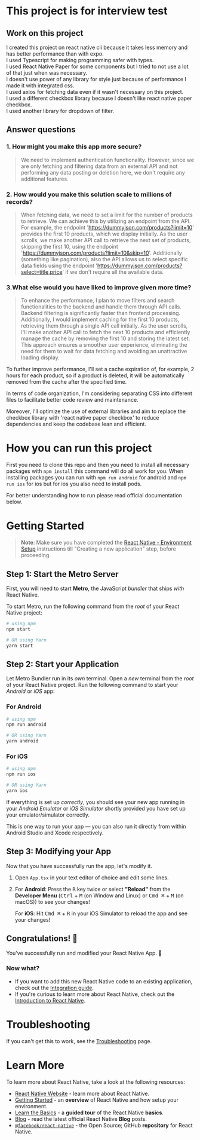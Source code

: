# This project is for interview test

## Work on this project

I created this project on react native cli because it takes less memory and has better performance than with expo. <br />
I used Typescript for making programming safer with types. <br />
I used React Native Paper for some components but I tried to not use a lot of that just when was necessary.<br />
I doesn't use power of any library for style just because of performance I made it with integrated css.<br />
I used axios for fetching data even if it wasn't necessary on this project. <br />
I used a different checkbox library because I doesn't like react native paper checkbox. <br />
I used another library for dropdown of filter. <br />

## Answer questions

### 1. How might you make this app more secure? <br />

> We need to implement authentication functionality. However, since we are only fetching and filtering data from an external API and not performing any data posting or deletion here, we don't require any additional features.

### 2. How would you make this solution scale to millions of records? <br />

> When fetching data, we need to set a limit for the number of products to retrieve. We can achieve this by utilizing an endpoint from the API. For example, the endpoint 'https://dummyjson.com/products?limit=10' provides the first 10 products, which we display initially. As the user scrolls, we make another API call to retrieve the next set of products, skipping the first 10, using the endpoint 'https://dummyjson.com/products?limit=10&skip=10'. Additionally (something like pagination), also the API allows us to select specific data fields using the endpoint 'https://dummyjson.com/products?select=title,price' if we don't require all the available data.

### 3.What else would you have liked to improve given more time?

> To enhance the performance, I plan to move filters and search functionalities to the backend and handle them through API calls. Backend filtering is significantly faster than frontend processing. Additionally, I would implement caching for the first 10 products, retrieving them through a single API call initially. As the user scrolls, I'll make another API call to fetch the next 10 products and efficiently manage the cache by removing the first 10 and storing the latest set. This approach ensures a smoother user experience, eliminating the need for them to wait for data fetching and avoiding an unattractive loading display.

To further improve performance, I'll set a cache expiration of, for example, 2 hours for each product, so if a product is deleted, it will be automatically removed from the cache after the specified time.

In terms of code organization, I'm considering separating CSS into different files to facilitate better code review and maintenance.

Moreover, I'll optimize the use of external libraries and aim to replace the checkbox library with 'react native paper checkbox' to reduce dependencies and keep the codebase lean and efficient.


# How you can run this project
First you need to clone this repo and then you need to install all necessary packages with `npm install` this command will do all work for you.
When installing packages you can run with `npm run android` for android and `npm run ios` for ios but for ios you also need to install pods.

For better understanding how to run please read official documentation below.


# Getting Started

> **Note**: Make sure you have completed the [React Native - Environment Setup](https://reactnative.dev/docs/environment-setup) instructions till "Creating a new application" step, before proceeding.

## Step 1: Start the Metro Server

First, you will need to start **Metro**, the JavaScript _bundler_ that ships _with_ React Native.

To start Metro, run the following command from the _root_ of your React Native project:

```bash
# using npm
npm start

# OR using Yarn
yarn start
```

## Step 2: Start your Application

Let Metro Bundler run in its _own_ terminal. Open a _new_ terminal from the _root_ of your React Native project. Run the following command to start your _Android_ or _iOS_ app:

### For Android

```bash
# using npm
npm run android

# OR using Yarn
yarn android
```

### For iOS

```bash
# using npm
npm run ios

# OR using Yarn
yarn ios
```

If everything is set up _correctly_, you should see your new app running in your _Android Emulator_ or _iOS Simulator_ shortly provided you have set up your emulator/simulator correctly.

This is one way to run your app — you can also run it directly from within Android Studio and Xcode respectively.

## Step 3: Modifying your App

Now that you have successfully run the app, let's modify it.

1. Open `App.tsx` in your text editor of choice and edit some lines.
2. For **Android**: Press the <kbd>R</kbd> key twice or select **"Reload"** from the **Developer Menu** (<kbd>Ctrl</kbd> + <kbd>M</kbd> (on Window and Linux) or <kbd>Cmd ⌘</kbd> + <kbd>M</kbd> (on macOS)) to see your changes!

   For **iOS**: Hit <kbd>Cmd ⌘</kbd> + <kbd>R</kbd> in your iOS Simulator to reload the app and see your changes!

## Congratulations! :tada:

You've successfully run and modified your React Native App. :partying_face:

### Now what?

- If you want to add this new React Native code to an existing application, check out the [Integration guide](https://reactnative.dev/docs/integration-with-existing-apps).
- If you're curious to learn more about React Native, check out the [Introduction to React Native](https://reactnative.dev/docs/getting-started).

# Troubleshooting

If you can't get this to work, see the [Troubleshooting](https://reactnative.dev/docs/troubleshooting) page.

# Learn More

To learn more about React Native, take a look at the following resources:

- [React Native Website](https://reactnative.dev) - learn more about React Native.
- [Getting Started](https://reactnative.dev/docs/environment-setup) - an **overview** of React Native and how setup your environment.
- [Learn the Basics](https://reactnative.dev/docs/getting-started) - a **guided tour** of the React Native **basics**.
- [Blog](https://reactnative.dev/blog) - read the latest official React Native **Blog** posts.
- [`@facebook/react-native`](https://github.com/facebook/react-native) - the Open Source; GitHub **repository** for React Native.
